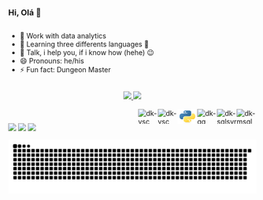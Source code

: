 ### Hi, Olá 👋
##

- 🔭 Work with data analytics 
- 🌱 Learning three differents languages 🤯
- 💬 Talk, i help you, if i know how (hehe) 😉
- 😄 Pronouns: he/his
- ⚡ Fun fact: Dungeon Master

##
<div align="center">
  <a href="https://github.com/dkazov">
  <img height="120em" src="https://github-readme-stats.vercel.app/api?username=dkazov&show_icons=true&theme=dark&include_all_commits=true&count_private=true"/>
  <img height="120em" src="https://github-readme-stats.vercel.app/api/top-langs/?username=dkazov&layout=compact&langs_count=4&theme=dark"/>
</div>
  
  <div style="display: inline_block"><br>
  <img align="right" alt="dk-msql" height="30" width="40" src="https://cdn.jsdelivr.net/gh/devicons/devicon/icons/mysql/mysql-original-wordmark.svg">
  <img align="right" alt="dk-sqlsvr" height="30" width="40" src="https://cdn.jsdelivr.net/gh/devicons/devicon/icons/microsoftsqlserver/microsoftsqlserver-plain-wordmark.svg">
  <img align="right" alt="dk-gg" height="30" width="40" src="https://cdn.jsdelivr.net/gh/devicons/devicon/icons/googlecloud/googlecloud-original.svg">
  <img align="right" alt="dk-py" height="30" width="40" src="https://raw.githubusercontent.com/devicons/devicon/master/icons/python/python-original.svg">
  <img align="right" alt="dk-vsc" height="30" width="40" src="https://cdn.jsdelivr.net/gh/devicons/devicon/icons/vscode/vscode-original.svg">
  <img align="right" alt="dk-vsc" height="30" width="40" src="https://user-images.githubusercontent.com/91426768/135007617-6e07b888-4be7-4169-b3e6-5909c8630e1b.png">
    
  
</div>
  
  ##
 
<div> 
  <a hfef = "https://twitter.com/dkazov"><img src = "https://img.shields.io/badge/Twitter-1DA1F2?style=for-the-badge&logo=twitter&logoColor=white">
  <a href = "mailto:dkazvo@gmail.com"><img src="https://img.shields.io/badge/Gmail-D14836?style=for-the-badge&logo=gmail&logoColor=white" target="_blank"></a>
  <a href = "https://www.linkedin.com/in/leonardohsilveira" target="_blank"><img src="https://img.shields.io/badge/-LinkedIn-%230077B5?style=for-the-badge&logo=linkedin&logoColor=white" target="_blank"></a> 
  
 
  ![Snake animation](https://github.com/dkazov/dkazov/blob/output/github-contribution-grid-snake.svg)
 
</div>
